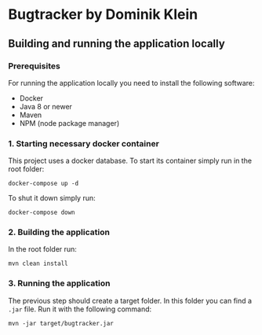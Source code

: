 # Bugtracker by Dominik Klein

## Building and running the application locally

### Prerequisites

For running the application locally you need to install the following software:

- Docker
- Java 8 or newer
- Maven
- NPM (node package manager)

### 1. Starting necessary docker container

This project uses a docker database. To start its container simply run in the root folder:

```docker-compose up -d```

To shut it down simply run:

``docker-compose down``

### 2. Building the application

In the root folder run:

``mvn clean install``

### 3. Running the application

The previous step should create a target folder.
In this folder you can find a ``.jar`` file. 
Run it with the following command:

``mvn -jar target/bugtracker.jar``